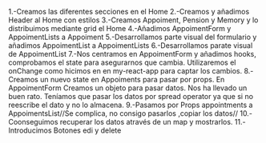 1.-Creamos las diferentes secciones en el Home
2.-Creamos y añadimos Header al Home con estilos
3.-Creamos Appoiment, Pension y Memory y lo distribuimos mediante  grid el Home
4.-Añadimos  AppoimentForm y AppoimentLists a Appoiment
5.-Desarrollamos parte visual del formulario y añadimos AppoimentList a AppoimentLists
6.-Desarrollamos parate visual de AppoimentList
7.-Nos centramos en AppoimentForm y añadimos hooks, comprobamos el state para asegurarnos que cambia. Utilizaremos el onChange como hicimos en en my-react-app para captar los cambios.
8.-Creamos un nuevo state en Appoiments para pasar por props. En AppoimentForm Creamos un objeto para pasar datos. Nos ha llevado un buen rato. Teníamos que pasar los datos por spread operator ya que si no reescribe el dato y no lo almacena. 
9.-Pasamos por Props appointments a AppoimentsList//Se complica, no consigo pasarlos ,copiar los datos//
10.-Coonseguimos recuperar los datos através de un map y mostrarlos.
11.- Introducimos Botones edi y delete